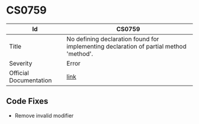 # CS0759

| Id                     | CS0759                                                                                  |
| ---------------------- | --------------------------------------------------------------------------------------- |
| Title                  | No defining declaration found for implementing declaration of partial method 'method'\. |
| Severity               | Error                                                                                   |
| Official Documentation | [link](http://docs.microsoft.com/en-us/dotnet/csharp/misc/cs0759)                       |

## Code Fixes

* Remove invalid modifier

